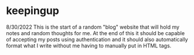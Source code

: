 # keepingup

8/30/2022
This is the start of a random "blog" website that will hold my notes and random thoughts for me. At the end of this it should be capable of accepting my posts using authentication and it should also automatically format what I write without me having to manually put in HTML tags.

